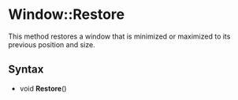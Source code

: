 # Window::Restore #
This method restores a window that is minimized or maximized to its previous position and size.

## Syntax ##
- void **Restore**()
